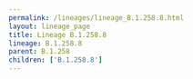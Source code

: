 ```yaml
---
permalink: /lineages/lineage_B.1.258.8.html
layout: lineage_page
title: Lineage B.1.258.8
lineage: B.1.258.8
parent: B.1.258
children: ['B.1.258.8']
---
```

